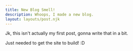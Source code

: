 ```yaml
---
title: New Blog Smell!
description: Whoops, I made a new blog.
layout: layouts/post.njk
---
```

Jk, this isn't actually my first post, gonna write that in a bit.

Just needed to get the site to build! :D